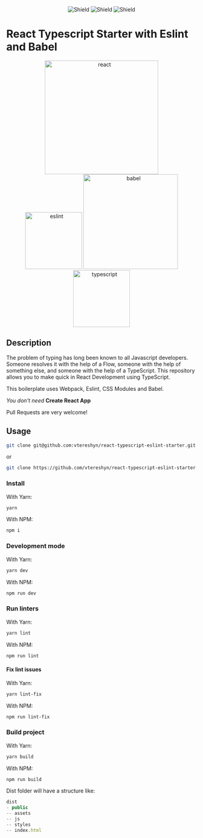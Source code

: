 <div align="center">
 <img src="https://img.shields.io/github/issues/vtereshyn/react-typescript-eslint-starter.svg" alt="Shield" />
 <img src="https://img.shields.io/github/forks/vtereshyn/react-typescript-eslint-starter.svg" alt="Shield" />
 <img src="https://img.shields.io/github/stars/vtereshyn/react-typescript-eslint-starter.svg" alt="Shield" />
</div>

# React Typescript Starter with Eslint and Babel

<div align="center">
 <a href="https://reactjs.org/">
    <img alt="react" src="https://cdn.worldvectorlogo.com/logos/react.svg" width="300">
  </a>
</div>
  
<div align="center">
  <img alt="eslint" src="https://cdn.worldvectorlogo.com/logos/eslint.svg" width="150" />
  <img alt="babel" src="https://upload.wikimedia.org/wikipedia/commons/thumb/0/02/Babel_Logo.svg/1280px-Babel_Logo.svg.png" width="250" />
  <img alt="typescript" src="https://raw.githubusercontent.com/remojansen/logo.ts/master/ts.png" width="150" />
</div>

## Description
The problem of typing has long been known to all Javascript developers. Someone resolves it with the help of a Flow, someone with the help of something else, and someone with the help of a TypeScript. This repository allows you to make quick in React Development using TypeScript.

This boilerplate uses Webpack, Eslint, CSS Modules and Babel.

<i>You don't need</i> <strong>Create React App</strong>

Pull Requests are very welcome!

## Usage

```sh
git clone git@github.com:vtereshyn/react-typescript-eslint-starter.git
```
or
```sh
git clone https://github.com/vtereshyn/react-typescript-eslint-starter.git
```

### Install

With Yarn:

```sh
yarn
```

With NPM:

```sh
npm i
```

### Development mode

With Yarn:

```sh
yarn dev
```

With NPM:

```sh
npm run dev
```

### Run linters

With Yarn:

```sh
yarn lint
```

With NPM:

```sh
npm run lint
```


#### Fix lint issues

With Yarn:

```sh
yarn lint-fix
```

With NPM:

```sh
npm run lint-fix
```

### Build project
With Yarn:

```sh
yarn build
```

With NPM:

```sh
npm run build
```
Dist folder will have a structure like:

```js
dist
- public
-- assets
-- js
-- styles
-- index.html
```
